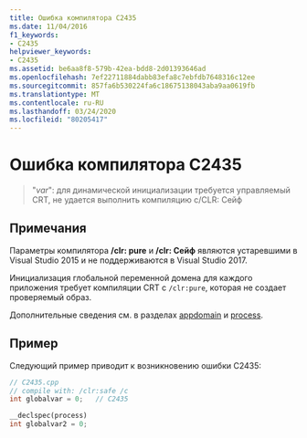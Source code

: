 ```yaml
---
title: Ошибка компилятора C2435
ms.date: 11/04/2016
f1_keywords:
- C2435
helpviewer_keywords:
- C2435
ms.assetid: be6aa8f8-579b-42ea-bdd8-2d01393646ad
ms.openlocfilehash: 7ef22711884dabb83efa8c7ebfdb7648316c12ee
ms.sourcegitcommit: 857fa6b530224fa6c18675138043aba9aa0619fb
ms.translationtype: MT
ms.contentlocale: ru-RU
ms.lasthandoff: 03/24/2020
ms.locfileid: "80205417"
---
```

# <a name="compiler-error-c2435"></a>Ошибка компилятора C2435

> "*var*": для динамической инициализации требуется управляемый CRT, не удается выполнить компиляцию с/CLR: Сейф

## <a name="remarks"></a>Примечания

Параметры компилятора **/clr: pure** и **/clr: Сейф** являются устаревшими в Visual Studio 2015 и не поддерживаются в Visual Studio 2017.

Инициализация глобальной переменной домена для каждого приложения требует компиляции CRT с `/clr:pure`, которая не создает проверяемый образ.

Дополнительные сведения см. в разделах [appdomain](../../cpp/appdomain.md) и [process](../../cpp/process.md).

## <a name="example"></a>Пример

Следующий пример приводит к возникновению ошибки C2435:

```cpp
// C2435.cpp
// compile with: /clr:safe /c
int globalvar = 0;   // C2435

__declspec(process)
int globalvar2 = 0;
```
